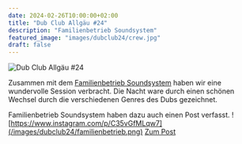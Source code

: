 ```yaml
---
date: 2024-02-26T10:00:00+02:00
title: "Dub Club Allgäu #24"
description: "Familienbetrieb Soundsystem"
featured_image: "images/dubclub24/crew.jpg"
draft: false
---
```


![Dub Club Allgäu #24](/images/dubclub24/crew.jpg)

Zusammen mit dem [Familienbetrieb Soundsystem](https://www.instagram.com/familienbetriebsoundsystem/) haben wir eine wundervolle Session verbracht.
Die Nacht ware durch einen schönen Wechsel durch die verschiedenen Genres des Dubs gezeichnet.

Familienbetrieb Soundsystem haben dazu auch einen Post verfasst.
![https://www.instagram.com/p/C35vGfMLqw7](/images/dubclub24/familienbetrieb.png)
[Zum Post](https://www.instagram.com/p/C35vGfMLqw7)
